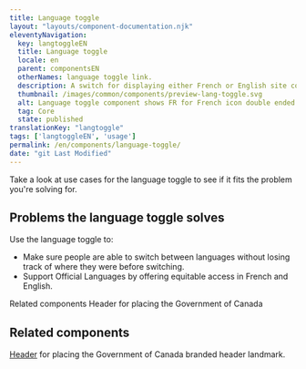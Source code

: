 ```yaml
---
title: Language toggle
layout: "layouts/component-documentation.njk"
eleventyNavigation:
  key: langtoggleEN
  title: Language toggle
  locale: en
  parent: componentsEN
  otherNames: language toggle link.
  description: A switch for displaying either French or English site content.
  thumbnail: /images/common/components/preview-lang-toggle.svg
  alt: Language toggle component shows FR for French icon double ended arrows to EN for English.
  tag: Core
  state: published
translationKey: "langtoggle"
tags: ['langtoggleEN', 'usage']
permalink: /en/components/language-toggle/
date: "git Last Modified"
---
```


Take a look at use cases for the language toggle to see if it fits the problem you're solving for.

## Problems the language toggle solves

Use the language toggle to:

- Make sure people are able to switch between languages without losing track of where they were before switching.
- Support Official Languages by offering equitable access in French and English.

Related components
Header for placing the Government of Canada 
<article class="bg-full-width bg-primary text-light pt-500 pb-400 my-500">
  <h2 class="mt-0 mb-400">Related components</h2>

  <a href="{{ links.header }}" class="link-light">Header</a> for placing the Government of Canada branded header landmark.
</article>

